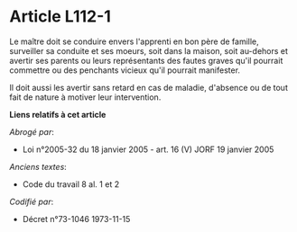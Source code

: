 # Article L112-1

Le maître doit se conduire envers l'apprenti en bon père de famille, surveiller sa conduite et ses moeurs, soit dans la
maison, soit au-dehors et avertir ses parents ou leurs représentants des fautes graves qu'il pourrait commettre ou des
penchants vicieux qu'il pourrait manifester.

Il doit aussi les avertir sans retard en cas de maladie, d'absence ou de tout fait de nature à motiver leur intervention.

**Liens relatifs à cet article**

_Abrogé par_:

  - Loi n°2005-32 du 18 janvier 2005 - art. 16 (V) JORF 19 janvier 2005

_Anciens textes_:

  - Code du travail 8 al. 1 et 2

_Codifié par_:

  - Décret n°73-1046 1973-11-15
